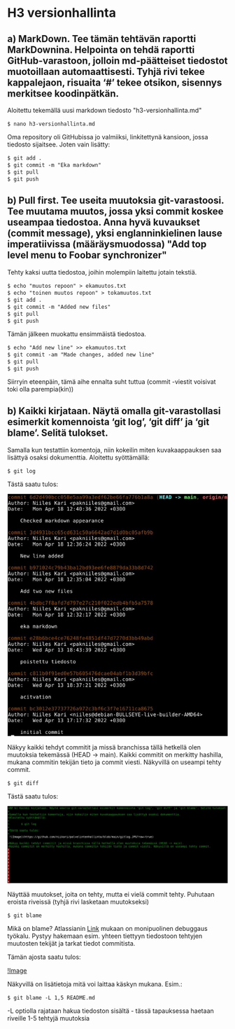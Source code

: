 # H3 versionhallinta

## a) MarkDown. Tee tämän tehtävän raportti MarkDownina. Helpointa on tehdä raportti GitHub-varastoon, jolloin md-päätteiset tiedostot muotoillaan automaattisesti. Tyhjä rivi tekee kappalejaon, risuaita ‘#’ tekee otsikon, sisennys merkitsee koodinpätkän.
Aloitettu tekemällä uusi markdown tiedosto "h3-versionhallinta.md"

	$ nano h3-versionhallinta.md

Oma repository oli GitHubissa jo valmiiksi, linkitettynä kansioon, jossa tiedosto sijaitsee. Joten vain lisätty:

	$ git add .
	$ git commit -m "Eka markdown"
	$ git pull
	$ git push

## b) Pull first. Tee useita muutoksia git-varastoosi. Tee muutama muutos, jossa yksi commit koskee useampaa tiedostoa. Anna hyvä kuvaukset (commit message), yksi englanninkielinen lause imperatiivissa (määräysmuodossa) "Add top level menu to Foobar synchronizer"
Tehty kaksi uutta tiedostoa, joihin molempiin laitettu jotain tekstiä.

	$ echo "muutos repoon" > ekamuutos.txt
	$ echo "toinen muutos repoon" > tokamuutos.txt
	$ git add .
	$ git commit -m "Added new files"
	$ git pull
	$ git push

Tämän jälkeen muokattu ensimmäistä tiedostoa.

	$ echo "Add new line" >> ekamuutos.txt
	$ git commit -am "Made changes, added new line"
	$ git pull
	$ git push

Siirryin eteenpäin, tämä aihe ennalta suht tuttua (commit -viestit voisivat toki olla parempia(kin))

## b) Kaikki kirjataan. Näytä omalla git-varastollasi esimerkit komennoista ‘git log’, ‘git diff’ ja ‘git blame’. Selitä tulokset.

Samalla kun testattiin komentoja, niin kokeilin miten kuvakaappauksen saa lisättyä osaksi dokumenttia.
Aloitettu syöttämällä:

	$ git log

Tästä saatu tulos:

![Image](https://github.com/niikari/palvelintenhallinta/blob/main/gitlog.JPG?raw=true)

Näkyy kaikki tehdyt commitit ja missä branchissa tällä hetkellä olen muutoksia tekemässä (HEAD -> main).
Kaikki commitit on merkitty hashilla, mukana commitin tekijän tieto ja commit viesti. Näkyvillä on useampi tehty commit.

	$ git diff

Tästä saatu tulos:

![Image](https://github.com/niikari/palvelintenhallinta/blob/main/git%20diff.JPG?raw=true)

Näyttää muutokset, joita on tehty, mutta ei vielä commit tehty. Puhutaan eroista riveissä (tyhjä rivi lasketaan muutokseksi)


	$ git blame

Mikä on blame? Atlassianin [Link](https://www.atlassian.com/git/tutorials/inspecting-a-repository/git-blame) mukaan on monipuolinen
debuggaus työkalu. Pystyy hakemaan esim. yhteen tiettyyn tiedostoon tehtyjen muutosten tekijät ja tarkat tiedot commitista.

Tämän ajosta saatu tulos:

[!Image](https://github.com/niikari/palvelintenhallinta/blob/main/git%20blame.JPG?raw=true)

Näkyvillä on lisätietoja mitä voi laittaa käskyn mukana. Esim.:

	$ git blame -L 1,5 README.md

-L optiolla rajataan hakua tiedoston sisältä - tässä tapauksessa haetaan riveille 1-5 tehtyjä muutoksia









